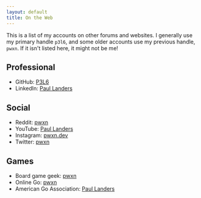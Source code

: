```yaml
---
layout: default
title: On the Web
---
```


This is a list of my accounts on other forums and websites.
I generally use my primary handle `p3l6`, and some older accounts use my previous handle, `pwxn`.
If it isn't listed here, it might not be me!

## Professional
* GitHub: [P3L6](https://github.com/p3l6)
* LinkedIn: [Paul Landers](https://www.linkedin.com/in/p3l6/)

## Social
* Reddit: [pwxn](https://reddit.com/user/pwxn)
* YouTube: [Paul Landers](https://youtube.com/channel/UC4Uk1sxF33fLMlO_WM175rA)
* Instagram: [pwxn.dev](https://instagram.com/pwxn.dev)
* Twitter: [pwxn](https://twitter.com/pwxn)

## Games
* Board game geek: [pwxn](https://boardgamegeek.com/user/pwxn)
* Online Go: [pwxn](https://online-go.com/user/view/127084)
* American Go Association: [Paul Landers](https://agagd.usgo.org/player/21613/)
